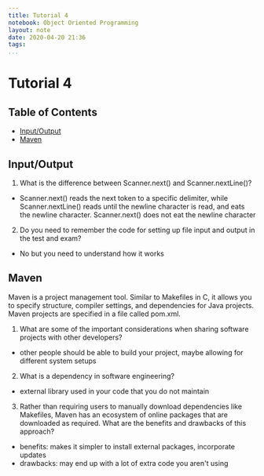 ```yaml
---
title: Tutorial 4
notebook: Object Oriented Programming
layout: note
date: 2020-04-20 21:36
tags: 
...
```


# Tutorial 4

[TOC]: #

## Table of Contents
- [Input/Output](#inputoutput)
- [Maven](#maven)



## Input/Output

1. What is the difference between Scanner.next() and Scanner.nextLine()?
- Scanner.next() reads the next token to a specific delimiter, while Scanner.nextLine() reads
  until the newline character is read, and eats the newline character.  Scanner.next()
  does not eat the newline character
2. Do you need to remember the code for setting up file input and output in the test and exam?
- No but you need to understand how it works

## Maven

Maven is a project management tool. Similar to Makefiles in C, it allows you to specify structure, compiler
settings, and dependencies for Java projects. Maven projects are specified in a file called pom.xml.
1. What are some of the important considerations when sharing software projects with other developers?
- other people should be able to build your project, maybe allowing for different
  system setups
2. What is a dependency in software engineering?
- external library used in your code that you do not maintain
3. Rather than requiring users to manually download dependencies like Makefiles, Maven has an ecosystem of
online packages that are downloaded as required. What are the benefits and drawbacks of this approach?
- benefits: makes it simpler to install external packages, incorporate updates
- drawbacks: may end up with a lot of extra code you aren't using

